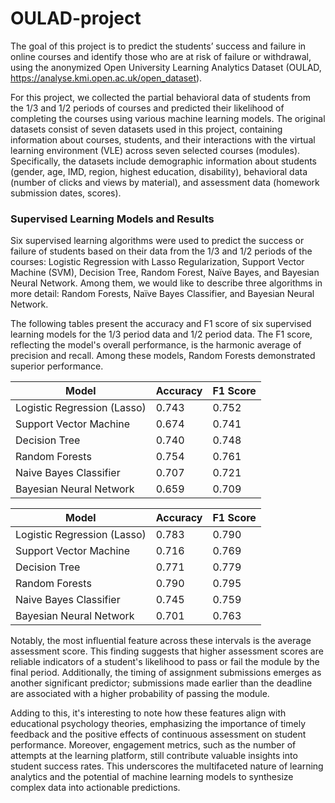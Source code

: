 # OULAD-project
The goal of this project is to predict the students’ success and failure in online courses and identify those who are at risk of failure or withdrawal, using the anonymized Open University Learning Analytics Dataset (OULAD, https://analyse.kmi.open.ac.uk/open_dataset).

For this project, we collected the partial behavioral data of students from the $1/3$ and $1/2$ periods of courses and predicted their likelihood of completing the courses using various machine learning models. The original datasets consist of seven datasets used in this project, containing information about courses, students, and their interactions with the virtual learning environment (VLE) across seven selected courses (modules). Specifically, the datasets include demographic information about students (gender, age, IMD, region, highest education, disability), behavioral data (number of clicks and views by material), and assessment data (homework submission dates, scores). 


### Supervised Learning Models and Results
Six supervised learning algorithms were used to predict the success or failure of students based on their data from the $1/3$ and $1/2$ periods of the courses: Logistic Regression with Lasso Regularization, Support Vector Machine (SVM), Decision Tree, Random Forest, Naïve Bayes, and Bayesian Neural Network. Among them, we would like to describe three algorithms in more detail: Random Forests, Naïve Bayes Classifier, and Bayesian Neural Network.

The following tables present the accuracy and F1 score of six supervised learning models for the $1/3$ period data and $1/2$ period data. The F1 score, reflecting the model's overall performance, is the harmonic average of precision and recall. Among these models, Random Forests demonstrated superior performance.

| Model                        | Accuracy | F1 Score |
|------------------------------|----------|----------|
| Logistic Regression (Lasso)  | 0.743    | 0.752    |
| Support Vector Machine       | 0.674    | 0.741    |
| Decision Tree                | 0.740    | 0.748    |
| Random Forests               | 0.754    | 0.761    |
| Naive Bayes Classifier       | 0.707    | 0.721    |
| Bayesian Neural Network      | 0.659    | 0.709    |


| Model                        | Accuracy | F1 Score |
|------------------------------|----------|----------|
| Logistic Regression (Lasso)  | 0.783    | 0.790    |
| Support Vector Machine       | 0.716    | 0.769    |
| Decision Tree                | 0.771    | 0.779    |
| Random Forests               | 0.790    | 0.795    |
| Naive Bayes Classifier       | 0.745    | 0.759    |
| Bayesian Neural Network      | 0.701    | 0.763    |


Notably, the most influential feature across these intervals is the average assessment score. This finding suggests that higher assessment scores are reliable indicators of a student's likelihood to pass or fail the module by the final period. Additionally, the timing of assignment submissions emerges as another significant predictor; submissions made earlier than the deadline are associated with a higher probability of passing the module.

Adding to this, it's interesting to note how these features align with educational psychology theories, emphasizing the importance of timely feedback and the positive effects of continuous assessment on student performance. Moreover, engagement metrics, such as the number of attempts at the learning platform, still contribute valuable insights into student success rates. This underscores the multifaceted nature of learning analytics and the potential of machine learning models to synthesize complex data into actionable predictions.

